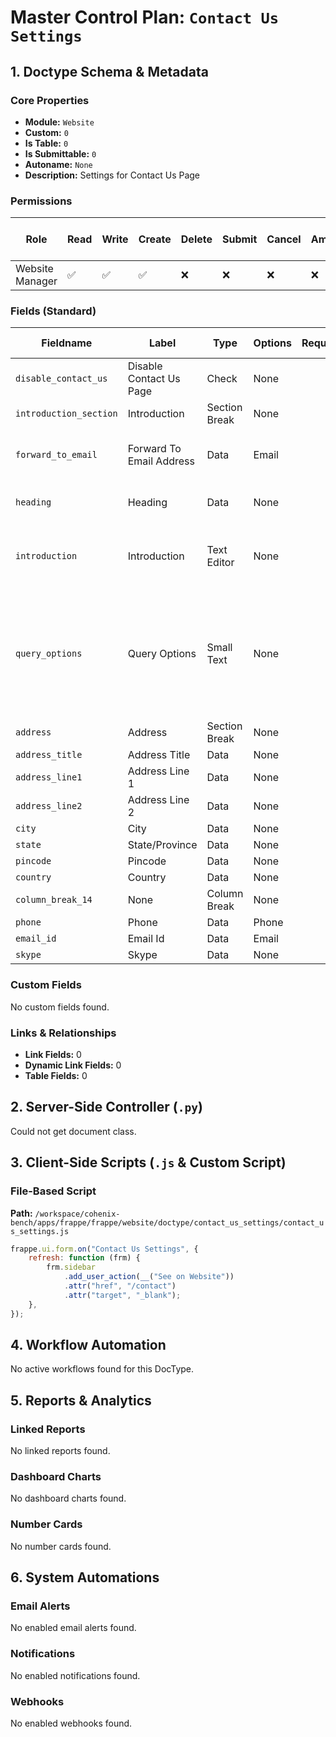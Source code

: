 # Master Control Plan: `Contact Us Settings`

## 1. Doctype Schema & Metadata

### Core Properties
- **Module:** `Website`
- **Custom:** `0`
- **Is Table:** `0`
- **Is Submittable:** `0`
- **Autoname:** `None`
- **Description:** Settings for Contact Us Page

### Permissions
| Role | Read | Write | Create | Delete | Submit | Cancel | Amend | Report | Import | Export | Print | Email | Share | Set User Perms |
|---|---|---|---|---|---|---|---|---|---|---|---|---|---|---|
| Website Manager | ✅ | ✅ | ✅ | ❌ | ❌ | ❌ | ❌ | ❌ | ❌ | ❌ | ✅ | ✅ | ✅ | ❌ |


### Fields (Standard)
| Fieldname | Label | Type | Options | Required | Hidden | Read Only | Default | Description |
|---|---|---|---|---|---|---|---|---|
| `disable_contact_us` | Disable Contact Us Page | Check | None |  |  |  | 0 | None |
| `introduction_section` | Introduction | Section Break | None |  |  |  | None | None |
| `forward_to_email` | Forward To Email Address | Data | Email |  |  |  | None | Send enquiries to this email address |
| `heading` | Heading | Data | None |  |  |  | None | Default: "Contact Us" |
| `introduction` | Introduction | Text Editor | None |  |  |  | None | Introductory information for the Contact Us Page |
| `query_options` | Query Options | Small Text | None |  |  |  | None | Contact options, like "Sales Query, Support Query" etc each on a new line or separated by commas. |
| `address` | Address | Section Break | None |  |  |  | None | None |
| `address_title` | Address Title | Data | None |  |  |  | None | None |
| `address_line1` | Address Line 1 | Data | None |  |  |  | None | None |
| `address_line2` | Address Line 2 | Data | None |  |  |  | None | None |
| `city` | City | Data | None |  |  |  | None | None |
| `state` | State/Province | Data | None |  |  |  | None | None |
| `pincode` | Pincode | Data | None |  |  |  | None | None |
| `country` | Country | Data | None |  |  |  | None | None |
| `column_break_14` | None | Column Break | None |  |  |  | None | None |
| `phone` | Phone | Data | Phone |  |  |  | None | None |
| `email_id` | Email Id | Data | Email |  |  |  | None | None |
| `skype` | Skype | Data | None |  |  |  | None | None |


### Custom Fields
No custom fields found.


### Links & Relationships
- **Link Fields:** 0
- **Dynamic Link Fields:** 0
- **Table Fields:** 0

## 2. Server-Side Controller (`.py`)
Could not get document class.


## 3. Client-Side Scripts (`.js` & Custom Script)
### File-Based Script
**Path:** `/workspace/cohenix-bench/apps/frappe/frappe/website/doctype/contact_us_settings/contact_us_settings.js`
```javascript
frappe.ui.form.on("Contact Us Settings", {
	refresh: function (frm) {
		frm.sidebar
			.add_user_action(__("See on Website"))
			.attr("href", "/contact")
			.attr("target", "_blank");
	},
});

```




## 4. Workflow Automation
No active workflows found for this DocType.


## 5. Reports & Analytics
### Linked Reports
No linked reports found.


### Dashboard Charts
No dashboard charts found.


### Number Cards
No number cards found.


## 6. System Automations
### Email Alerts
No enabled email alerts found.


### Notifications
No enabled notifications found.


### Webhooks
No enabled webhooks found.
